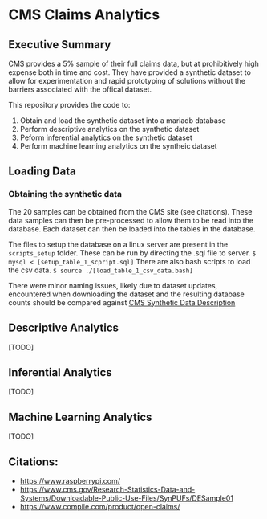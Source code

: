 # CMS Claims Analytics

## Executive Summary
CMS provides a 5% sample of their full claims data, but at prohibitively high expense both in time and cost. They have provided a synthetic dataset to allow for experimentation and rapid prototyping of solutions without the barriers associated with the offical dataset. 

This repository provides the code to: 
1. Obtain and load the synthetic dataset into a mariadb database
2. Perform descriptive analytics on the synthetic dataset
3. Peform inferential analytics on the synthetic dataset
3. Perform machine learning analytics on the syntheic dataset

## Loading Data
### Obtaining the synthetic data
The 20 samples can be obtained from the CMS site (see citations). These data samples can then be pre-processed to allow them to be read into the database. Each dataset can then be loaded into the tables in the database. 

The files to setup the database on a linux server are present in the ` scripts_setup ` folder. These can be run by directing the .sql file to server. ` $ mysql < [setup_table_1_scpript.sql] ` There are also bash scripts to load the csv data. ` $ source ./[load_table_1_csv_data.bash] `

There were minor naming issues, likely due to dataset updates, encountered when downloading the dataset and the resulting database counts should be compared against [CMS Synthetic Data Description](https://www.cms.gov/Research-Statistics-Data-and-Systems/Downloadable-Public-Use-Files/SynPUFs/DE_Syn_PUF)

## Descriptive Analytics
[TODO]

## Inferential Analytics
[TODO]

## Machine Learning Analytics
[TODO]

## Citations:
- https://www.raspberrypi.com/
- https://www.cms.gov/Research-Statistics-Data-and-Systems/Downloadable-Public-Use-Files/SynPUFs/DESample01
- https://www.compile.com/product/open-claims/




